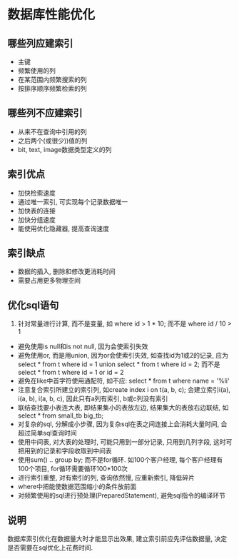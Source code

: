 # 数据库性能优化

## 哪些列应建索引

*   主键
*   频繁使用的列
*   在某范围内频繁搜索的列
*   按排序顺序频繁检索的列

## 哪些列不应建索引
*   从来不在查询中引用的列
*   之后两个(或很少))值的列
*   bit, text, image数据类型定义的列


## 索引优点
*   加快检索速度
*   通过唯一索引, 可实现每个记录数据唯一
*   加快表的连接
*   加快分组速度
*   能使用优化隐藏器, 提高查询速度

## 索引缺点
*   数据的插入, 删除和修改更消耗时间
*   需要占用更多物理空间

## 优化sql语句
1.  针对常量进行计算, 而不是变量, 如 where id > 1 * 10; 而不是 where id / 10 > 1
*   避免使用is null和is not null, 因为会使索引失效
*   避免使用or, 而是用union, 因为or会使索引失效, 如查找id为1或2的记录, 应为select * from t where id = 1 union select * from t where id = 2; 而不是select * from t where id = 1 or id = 2
*   避免在like中首字符使用通配符, 如不应: select * from t where name = '%li'
*   注意复合索引所建立的索引列, 如create index i on t(a, b, c); 会建立索引i(a), i(a, b), i(a, b, c), 因此只有a列有索引, b或c列没有索引
*   联结查找要小表连大表, 即结果集小的表放左边, 结果集大的表放右边联结, 如select * from small_tb big_tb;
*   对复杂的sql, 分解成小步骤, 因为复杂sql在表之间连接上会消耗大量时间, 会超过简单sql查询时间
*   使用中间表, 对大表的处理时, 可能只用到一部分记录, 只用到几列字段, 这时可把用到的记录和字段收取到中间表
*   使用sum() .. group by; 而不是for循环. 如100个客户经理, 每个客户经理有100个项目, for循环需要循环100*100次
*   进行索引重整, 对有索引的列, 查询依然慢, 应重新索引, 降低碎片
*   where中把能使数据范围缩小的条件放前面
*   对频繁使用的sql进行预处理(PreparedStatement), 避免sql指令的编译环节

## 说明

数据库索引优化在数据量大时才能显示出效果, 建立索引前应先评估数据量, 决定是否需要在sql优化上花费时间.
